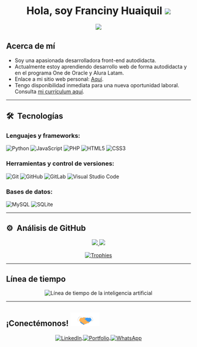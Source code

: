<h1 align="center"><b>Hola, soy Franciny Huaiquil</b> <img src="https://media.giphy.com/media/hvRJCLFzcasrR4ia7z/giphy.gif" width="35"></h1>

<p align="center">
  <a href="https://github.com/DenverCoder1/readme-typing-svg">
    <img src="https://readme-typing-svg.herokuapp.com?font=Time+New+Roman&color=cyan&size=25&center=true&vCenter=true&width=800&height=100&lines=Hola,+soy+Franciny+Huaiquil.;Desarrolladora+Web+Autodidacta.;Apasionada+por+el+aprendizaje+y+la+innovación.">
  </a>
</p>

## **Acerca de mí**

- Soy una apasionada desarrolladora front-end autodidacta.
- Actualmente estoy aprendiendo desarrollo web de forma autodidacta y en el programa One de Oracle y Alura Latam.
- Enlace a mi sitio web personal: [Aquí](https://beacons.ai/franciny.huaiquil).
- Tengo disponibilidad inmediata para una nueva oportunidad laboral. Consulta [mi currículum aquí](https://github.com/Gatitacony/Gatitacony/blob/main/CV%20Franciny%20Huaiquil.pdf).

---

## 🛠 &nbsp;Tecnologías

### Lenguajes y frameworks:
![Python](https://img.shields.io/badge/python-3670A0?style=for-the-badge&logo=python&logoColor=ffdd54)
![JavaScript](https://img.shields.io/badge/javascript-%23323330.svg?style=for-the-badge&logo=javascript&logoColor=%23F7DF1E)
![PHP](https://img.shields.io/badge/php-777BB4?style=for-the-badge&logo=php&logoColor=white)
![HTML5](https://img.shields.io/badge/html5-%23E34F26.svg?style=for-the-badge&logo=html5&logoColor=white)
![CSS3](https://img.shields.io/badge/css3-%231572B6.svg?style=for-the-badge&logo=css3&logoColor=white)

### Herramientas y control de versiones:
![Git](https://img.shields.io/badge/git-%23F05033.svg?style=for-the-badge&logo=git&logoColor=white)
![GitHub](https://img.shields.io/badge/github-%23121011.svg?style=for-the-badge&logo=github&logoColor=white)
![GitLab](https://img.shields.io/badge/gitlab-%23181717.svg?style=for-the-badge&logo=gitlab&logoColor=white)
![Visual Studio Code](https://img.shields.io/badge/Visual%20Studio%20Code-0078d7.svg?style=for-the-badge&logo=visual-studio-code&logoColor=white)

### Bases de datos:
![MySQL](https://img.shields.io/badge/MySQL-%2300f.svg?style=for-the-badge&logo=mysql&logoColor=white)
![SQLite](https://img.shields.io/badge/SQLite-%23003B57.svg?style=for-the-badge&logo=sqlite&logoColor=white)

---

## ⚙️ &nbsp;Análisis de GitHub

<p align="center">
  <a href="https://github.com/Gatitacony">
    <img height="180em" src="https://github-readme-stats-eight-theta.vercel.app/api?username=Gatitacony&show_icons=true&theme=algolia&include_all_commits=true&count_private=true"/>
  </a>
  <a href="https://github.com/Gatitacony">
    <img height="180em" src="https://github-readme-stats-eight-theta.vercel.app/api/top-langs/?username=Gatitacony&layout=compact&langs_count=8&theme=algolia"/>
  </a>
</p>

<div align="center">
  <a href="https://github.com/ryo-ma/github-profile-trophy">
    <img align="center" width="84%" src="https://github-profile-trophy.vercel.app/?username=Gatitacony&theme=radical&row=1&column=7&margin-h=15&margin-w=5&no-bg=true" alt="Trophies" />
  </a>
</div>

---

## **Línea de tiempo**

<p align="center">
  <img src="https://raw.githubusercontent.com/Gatitacony/Gatitacony/main/l%C3%ADnea%20de%20tiempo%20de%20la%20inteligencia%20artificial%2C%20cronolog%C3%ADa%2C%20infograf%C3%ADa%2C%20azul.svg" alt="Línea de tiempo de la inteligencia artificial">
</p>

---

## <b>¡Conectémonos!</b> <img src="https://github.com/0xAbdulKhalid/0xAbdulKhalid/raw/main/assets/mdImages/handshake.gif" width="80">

<p align="center">
  <a href="https://www.linkedin.com/in/franciny-huaiquil-gonzalez-115606269" target="_blank">
    <img align="center" src="https://user-images.githubusercontent.com/88904952/234979284-68c11d7f-1acc-4f0c-ac78-044e1037d7b0.png" alt="LinkedIn" height="50" width="50" />
  </a>
  <a href="https://beacons.ai/franciny.huaiquil" target="_blank">
    <img align="center" src="https://user-images.githubusercontent.com/88904952/234982196-562aea17-5532-4550-8c08-1c7cb994a541.png" alt="Portfolio" height="50" width="50" />
  </a>
  <a href="https://wa.me/56989143462" target="_blank">
    <img align="center" src="https://upload.wikimedia.org/wikipedia/commons/6/6b/WhatsApp.svg" alt="WhatsApp" height="50" width="50" />
  </a>
</p>
